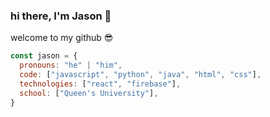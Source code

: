 ### hi there, I'm Jason 👋

welcome to my github 😎

```javascript
const jason = {
  pronouns: "he" | "him",
  code: ["javascript", "python", "java", "html", "css"],
  technologies: ["react", "firebase"],
  school: ["Queen's University"],
}
